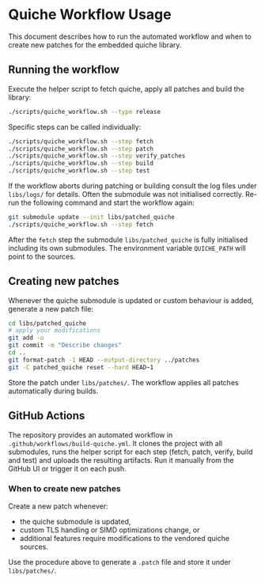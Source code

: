 # Quiche Workflow Usage

This document describes how to run the automated workflow and when to create new patches for the embedded quiche library.

## Running the workflow

Execute the helper script to fetch quiche, apply all patches and build the library:

```bash
./scripts/quiche_workflow.sh --type release
```

Specific steps can be called individually:

```bash
./scripts/quiche_workflow.sh --step fetch
./scripts/quiche_workflow.sh --step patch
./scripts/quiche_workflow.sh --step verify_patches
./scripts/quiche_workflow.sh --step build
./scripts/quiche_workflow.sh --step test
```
If the workflow aborts during patching or building consult the log files under `libs/logs/` for details. Often the submodule was not initialised correctly.
Re-run the following command and start the workflow again:

```bash
git submodule update --init libs/patched_quiche
./scripts/quiche_workflow.sh --step fetch
```


After the `fetch` step the submodule `libs/patched_quiche` is fully initialised including its own submodules. The environment variable `QUICHE_PATH` will point to the sources.

## Creating new patches

Whenever the quiche submodule is updated or custom behaviour is added, generate a new patch file:

```bash
cd libs/patched_quiche
# apply your modifications
git add -u
git commit -m "Describe changes"
cd ..
git format-patch -1 HEAD --output-directory ../patches
git -C patched_quiche reset --hard HEAD~1
```

Store the patch under `libs/patches/`. The workflow applies all patches automatically during builds.

## GitHub Actions

The repository provides an automated workflow in `.github/workflows/build-quiche.yml`.
It clones the project with all submodules, runs the helper script for each step
(fetch, patch, verify, build and test) and uploads the resulting artifacts. Run
it manually from the GitHub UI or trigger it on each push.

### When to create new patches

Create a new patch whenever:

- the quiche submodule is updated,
- custom TLS handling or SIMD optimizations change, or
- additional features require modifications to the vendored quiche sources.

Use the procedure above to generate a `.patch` file and store it under
`libs/patches/`.
